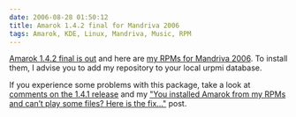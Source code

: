 ```yaml
---
date: 2006-08-28 01:50:12
title: Amarok 1.4.2 final for Mandriva 2006
tags: Amarok, KDE, Linux, Mandriva, Music, RPM
---
```


[Amarok 1.4.2 final is
out](https://community.kde.org/Amarok/Archives/Release:1.4.2) and here are [my
RPMs for Mandriva 2006](https://github.com/kdeldycke/mandriva-specs). To install
them, I advise you to add my repository to your local urpmi database.

If you experience some problems with this package, take a look at [comments on
the 1.4.1
release](https://kevin.deldycke.com/2006/07/amarok-141-for-mandriva-2006/) and
my ["You installed Amarok from my RPMs and can’t play some files? Here is the
fix…"](https://kevin.deldycke.com/2006/08/you-installed-amarok-from-my-rpms-and-you-cant-play-some-files-here-is-the-fix/)
post.
